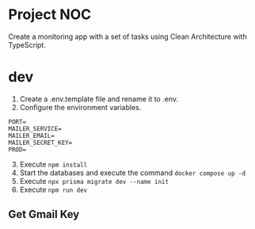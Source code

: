 # Project NOC

Create a monitoring app with a set of tasks using Clean Architecture with TypeScript.

# dev
1. Create a .env.template file and rename it to .env.
2. Configure the environment variables.

```
PORT=
MAILER_SERVICE=
MAILER_EMAIL=
MAILER_SECRET_KEY=
PROD=
```

3. Execute ```npm install```
4. Start the databases and execute the command ```docker compose up -d```
5. Execute ```npx prisma migrate dev --name init```
6. Execute ```npm run dev```

## Get Gmail Key
